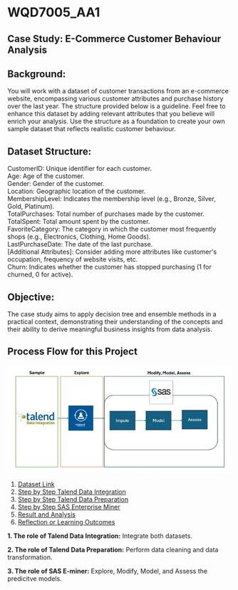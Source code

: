# WQD7005_AA1

## Case Study: E-Commerce Customer Behaviour Analysis 
## Background: 
You will work with a dataset of customer transactions from an e-commerce website, encompassing various customer attributes and purchase history over the last year. The structure provided below is a guideline. Feel free to enhance this dataset by adding  relevant attributes that you believe will enrich your analysis. Use the structure as a 
foundation to create your own sample dataset that reflects realistic customer behaviour. 

## Dataset Structure: 

CustomerID: Unique identifier for each customer.  
Age: Age of the customer.  
Gender: Gender of the customer.  
Location: Geographic location of the customer.  
MembershipLevel: Indicates the membership level (e.g., Bronze, Silver, Gold, Platinum).  
TotalPurchases: Total number of purchases made by the customer.  
TotalSpent: Total amount spent by the customer.  
FavoriteCategory: The category in which the customer most frequently shops (e.g., Electronics, Clothing, Home Goods).  
LastPurchaseDate: The date of the last purchase.  
[Additional Attributes]: Consider adding more attributes like customer's occupation, frequency of website visits, etc.  
Churn: Indicates whether the customer has stopped purchasing (1 for churned, 0 for active).

## Objective: 
The case study aims to apply decision tree and ensemble methods in a practical context, demonstrating their understanding of the concepts and their ability to derive meaningful business insights from data analysis. 

## Process Flow for this Project

![Updated Image](https://github.com/sokqi918/WQD7005_AA1/blob/main/Process%20flow.jpg)

1. [Dataset Link](https://github.com/sokqi918/WQD7005_AA1/tree/main/Dataset)
2. [Step by Step Talend Data Integration](https://github.com/sokqi918/WQD7005_AA1/tree/main/Talend%20Data%20Integration)
3. [Step by Step Talend Data Preparation](https://github.com/sokqi918/WQD7005_AA1/tree/main/Talend%20Data%20Preparation)
4. [Step by Step SAS Enterprise Miner](https://github.com/sokqi918/WQD7005_AA1/tree/main/SAS%20Enterprise%20Miner)
5. [Result and Analysis](https://github.com/sokqi918/WQD7005_AA1/tree/main/Result%20%26%20Analysis)
6. [Reflection or Learning Outcomes](https://github.com/sokqi918/WQD7005_AA1/tree/main/Reflection%20or%20Learning%20Outcomes)

**1. The role of Talend Data Integration:**
Integrate both datasets.

**2. The role of Talend Data Preparation:**
Perform data cleaning and data transformation.

**3. The role of SAS E-miner:**
Explore, Modify, Model, and Assess the predicitve models.
